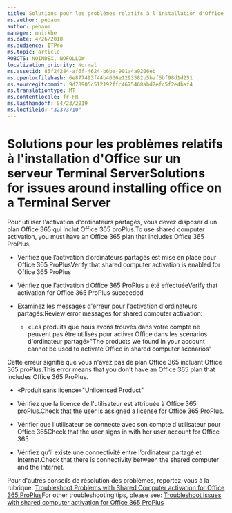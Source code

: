 ```yaml
---
title: Solutions pour les problèmes relatifs à l'installation d'Office sur un serveur Terminal Server
ms.author: pebaum
author: pebaum
manager: mnirkhe
ms.date: 4/26/2018
ms.audience: ITPro
ms.topic: article
ROBOTS: NOINDEX, NOFOLLOW
localization_priority: Normal
ms.assetid: 85f24284-af6f-4624-b6be-901a4a9206eb
ms.openlocfilehash: 6e877493f44b4636e1293582b5baf6bf98d1d251
ms.sourcegitcommit: 9d78905c512192ffc4675468abd2efc5f2e4baf4
ms.translationtype: MT
ms.contentlocale: fr-FR
ms.lasthandoff: 04/23/2019
ms.locfileid: "32373710"
---
```

# <a name="solutions-for-issues-around-installing-office-on-a-terminal-server"></a><span data-ttu-id="7fe3b-102">Solutions pour les problèmes relatifs à l'installation d'Office sur un serveur Terminal Server</span><span class="sxs-lookup"><span data-stu-id="7fe3b-102">Solutions for issues around installing office on a Terminal Server</span></span>

<span data-ttu-id="7fe3b-103">Pour utiliser l'activation d'ordinateurs partagés, vous devez disposer d'un plan Office 365 qui inclut Office 365 proPlus.</span><span class="sxs-lookup"><span data-stu-id="7fe3b-103">To use shared computer activation, you must have an Office 365 plan that includes Office 365 ProPlus.</span></span>
  
- <span data-ttu-id="7fe3b-104">Vérifiez que l’activation d’ordinateurs partagés est mise en place pour Office 365 ProPlus</span><span class="sxs-lookup"><span data-stu-id="7fe3b-104">Verify that shared computer activation is enabled for Office 365 ProPlus</span></span>
    
- <span data-ttu-id="7fe3b-105">Vérifiez que l’activation d’Office 365 ProPlus a été effectuée</span><span class="sxs-lookup"><span data-stu-id="7fe3b-105">Verify that activation for Office 365 ProPlus succeeded</span></span>
    
- <span data-ttu-id="7fe3b-106">Examinez les messages d'erreur pour l'activation d'ordinateurs partagés:</span><span class="sxs-lookup"><span data-stu-id="7fe3b-106">Review error messages for shared computer activation:</span></span>
    
  - <span data-ttu-id="7fe3b-107">«Les produits que nous avons trouvés dans votre compte ne peuvent pas être utilisés pour activer Office dans les scénarios d'ordinateur partagé»</span><span class="sxs-lookup"><span data-stu-id="7fe3b-107">"The products we found in your account cannot be used to activate Office in shared computer scenarios"</span></span>
  
<span data-ttu-id="7fe3b-108">Cette erreur signifie que vous n'avez pas de plan Office 365 incluant Office 365 proPlus.</span><span class="sxs-lookup"><span data-stu-id="7fe3b-108">This error means that you don't have an Office 365 plan that includes Office 365 ProPlus.</span></span>
    
  - <span data-ttu-id="7fe3b-109">«Produit sans licence»</span><span class="sxs-lookup"><span data-stu-id="7fe3b-109">"Unlicensed Product"</span></span>
    
  - <span data-ttu-id="7fe3b-110">Vérifiez que la licence de l'utilisateur est attribuée à Office 365 proPlus.</span><span class="sxs-lookup"><span data-stu-id="7fe3b-110">Check that the user is assigned a license for Office 365 ProPlus.</span></span>
    
  - <span data-ttu-id="7fe3b-111">Vérifier que l'utilisateur se connecte avec son compte d'utilisateur pour Office 365</span><span class="sxs-lookup"><span data-stu-id="7fe3b-111">Check that the user signs in with her user account for Office 365</span></span>
    
  - <span data-ttu-id="7fe3b-112">Vérifiez qu’il existe une connectivité entre l’ordinateur partagé et Internet.</span><span class="sxs-lookup"><span data-stu-id="7fe3b-112">Check that there is connectivity between the shared computer and the Internet.</span></span>
    
<span data-ttu-id="7fe3b-113">Pour d'autres conseils de résolution des problèmes, reportez-vous à la rubrique: [Troubleshoot Problems with Shared Computer activation for Office 365 ProPlus](https://docs.microsoft.com/DeployOffice/troubleshoot-issues-with-shared-computer-activation-for-office-365-proplus)</span><span class="sxs-lookup"><span data-stu-id="7fe3b-113">For other troubleshooting tips, please see: [Troubleshoot issues with shared computer activation for Office 365 ProPlus](https://docs.microsoft.com/DeployOffice/troubleshoot-issues-with-shared-computer-activation-for-office-365-proplus)</span></span>
  

